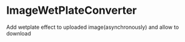 # ImageWetPlateConverter
 Add wetplate effect to uploaded image(asynchronously) and allow to download 
